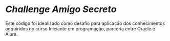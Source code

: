 # *Challenge Amigo Secreto*

Este código foi idealizado como desafio para aplicação dos conhecimentos adquiridos no curso Iniciante em programação, parceria entre Oracle e Alura.
